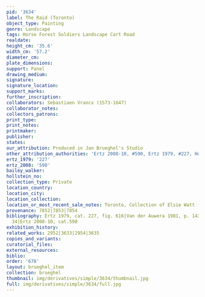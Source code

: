 ```yaml
---
pid: '3634'
label: The Raid (Toronto)
object_type: Painting
genre: Landscape
tags: Horse Forest Soldiers Landscape Cart Road
realdate: 
height_cm: '35.6'
width_cm: '57.2'
diameter_cm: 
plate_dimensions: 
support: Panel
drawing_medium: 
signature: 
signature_location: 
support_marks: 
further_inscription: 
collaborators: Sebastiaen Vrancx (1573-1647)
collaborator_notes: 
collectors_patrons: 
print_type: 
print_notes: 
printmaker: 
publisher: 
states: 
our_attribution: Produced in Jan Brueghel's Studio
other_attribution_authorities: 'Ertz 2008-10, #590, Ertz 1979, #227, Honig database'
ertz_1979: '227'
ertz_2008: '590'
bailey_walker: 
hollstein_no: 
collection_type: Private
location_country: 
location_city: 
location_collection: 
location_or_most_recent_sale_notes: Toronto, Collection of Elsie Watt (?)
provenance: 7852|7853|7854
bibliography: Ertz 1979, cat. 227, fig. 616|Van der Auwera 1981, p. 143, 144, note
  34|Ertz 2008-10, cat.590
exhibition_history: 
related_works: 2952|3633|2954|3635
copies_and_variants: 
curatorial_files: 
external_resources: 
biblio: 
order: '678'
layout: brueghel_item
collection: brueghel
thumbnail: img/derivatives/simple/3634/thumbnail.jpg
full: img/derivatives/simple/3634/full.jpg
---
```

